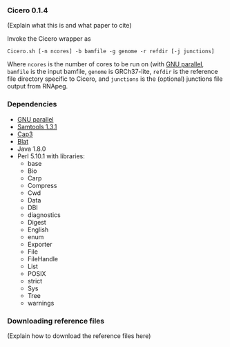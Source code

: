 ### Cicero 0.1.4

(Explain what this is and what paper to cite)

Invoke the Cicero wrapper as
```
Cicero.sh [-n ncores] -b bamfile -g genome -r refdir [-j junctions]
```

Where `ncores` is the number of cores to be run on (with [GNU parallel](https://www.gnu.org/software/parallel/),
`bamfile` is the input bamfile, `genome` is GRCh37-lite, `refdir` is the reference file directory specific to
Cicero, and `junctions` is the (optional) junctions file output from RNApeg.

### Dependencies

* [GNU parallel](https://www.gnu.org/software/parallel/)
* [Samtools 1.3.1](http://www.htslib.org/doc/samtools-1.3.1.html)
* [Cap3](https://www.ncbi.nlm.nih.gov/pubmed/10508846)
* [Blat](https://genome.ucsc.edu/goldenpath/help/blatSpec.html)
* Java 1.8.0
* Perl 5.10.1 with libraries:
    - base
    - Bio
    - Carp
    - Compress
    - Cwd
    - Data
    - DBI
    - diagnostics
    - Digest
    - English
    - enum
    - Exporter
    - File
    - FileHandle
    - List
    - POSIX
    - strict
    - Sys
    - Tree
    - warnings

### Downloading reference files

(Explain how to download the reference files here)
